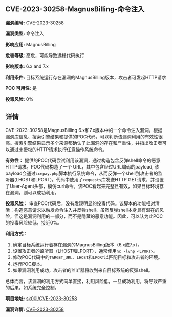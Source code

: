 ## CVE-2023-30258-MagnusBilling-命令注入

**漏洞编号:** CVE-2023-30258

**漏洞类型:** 命令注入

**影响应用:** MagnusBilling

**危害等级:** 高危，可能导致远程代码执行

**影响版本:** 6.x and 7.x

**利用条件:** 目标系统运行存在漏洞的MagnusBilling版本，攻击者可发起HTTP请求

**POC 可用性:** 是

**投毒风险:** 0%

## 详情

CVE-2023-30258是MagnusBilling 6.x和7.x版本中的一个命令注入漏洞。根据漏洞库信息、搜索引擎结果和提供的POC代码，可以判断该漏洞利用的有效性很高。搜索引擎结果显示多个来源都确认了此漏洞的存在和严重性，并指出攻击者可以通过未授权的HTTP请求执行任意操作系统命令。

**有效性：**
提供的POC代码尝试利用该漏洞，通过构造包含反弹shell命令的恶意HTTP请求。POC代码构造了一个 URL，其中包含经过URL编码的payload, 该payload会通过`icepay.php`脚本执行系统命令，从而反弹一个shell到攻击者的监听器(LHOST和LPORT)。代码中使用了`requests`库发送HTTP GET请求，并设置了User-Agent头部，模仿curl命令。该POC看起来完整且有效，如果目标环境存在漏洞，则可以成功利用。

**投毒风险：**
审查POC代码后，没有发现明显的投毒代码。该脚本的功能相对清晰：构造恶意请求以触发命令注入并反弹shell。虽然反弹shell本身具有潜在的风险，但这是漏洞利用的一部分，而不是隐藏的恶意功能。因此，可以认为此POC的投毒风险较低，接近0%。

**利用方式：**
1.  确定目标系统运行着存在漏洞的MagnusBilling版本（6.x或7.x）。
2.  设置攻击者的监听器（LHOST和LPORT），通常使用`nc -lvnp <LPORT>`。
3.  修改POC代码中的`TARGET_URL`、`LHOST`和`LPORT`以匹配目标和攻击者的环境。
4.  运行POC脚本。
5.  如果漏洞利用成功，攻击者的监听器将收到来自目标系统的反弹shell。

总体而言，该漏洞的利用方式简单直接，利用风险低，一旦成功利用，将导致严重的后果，如系统完全控制。

**项目地址:** [sk00l/CVE-2023-30258](https://github.com/sk00l/CVE-2023-30258)

**漏洞详情:** [CVE-2023-30258](https://nvd.nist.gov/vuln/detail/CVE-2023-30258)